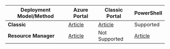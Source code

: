 |**Deployment Model/Method**|**Azure Portal**| **Classic Portal** | **PowerShell**|
|-------------------------------------|-----------------|---------------------|---------------|
|**Classic** |  [Article](../articles/vpn-gateway/vpn-gateway-howto-point-to-site-classic-azure-portal.md)| [Article](../articles/vpn-gateway/vpn-gateway-point-to-site-create.md)  | Supported |
|**Resource Manager** |[Article](../articles/vpn-gateway/vpn-gateway-howto-point-to-site-resource-manager-portal.md)| Not Supported   | [Article](../articles/vpn-gateway/vpn-gateway-howto-point-to-site-rm-ps.md)  |

